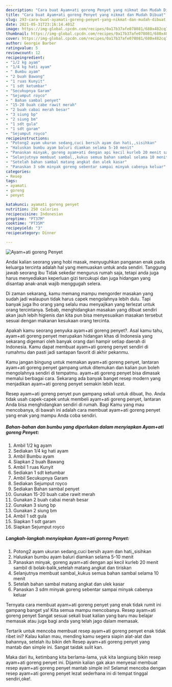 ```yaml
---
description: "Cara buat Ayam+ati goreng Penyet yang nikmat dan Mudah Dibuat"
title: "Cara buat Ayam+ati goreng Penyet yang nikmat dan Mudah Dibuat"
slug: 293-cara-buat-ayamati-goreng-penyet-yang-nikmat-dan-mudah-dibuat
date: 2021-05-31T23:16:14.401Z
image: https://img-global.cpcdn.com/recipes/0a17b37afe078081/680x482cq70/ayamati-goreng-penyet-foto-resep-utama.jpg
thumbnail: https://img-global.cpcdn.com/recipes/0a17b37afe078081/680x482cq70/ayamati-goreng-penyet-foto-resep-utama.jpg
cover: https://img-global.cpcdn.com/recipes/0a17b37afe078081/680x482cq70/ayamati-goreng-penyet-foto-resep-utama.jpg
author: Georgie Barber
ratingvalue: 5
reviewcount: 12
recipeingredient:
- "1/2 kg ayam"
- "1/4 kg hati ayam"
- " Bumbu ayam"
- "2 buah Bawang"
- "1 ruas Kunyit"
- "1 sdt ketumbar"
- "Secukupnya Garam"
- "Sejumput royco"
- " Bahan sambal penyet"
- "15-20 buah cabe rawit merah"
- "2 buah cabai merah besar"
- "3 siung bp"
- "2 siung bm"
- "1 sdt gula"
- "1 sdt garam"
- "Sejumput royco"
recipeinstructions:
- "Potong2 ayam ukuran sedang,cuci bersih ayam dan hati,,sisihkan"
- "Haluskan bumbu ayam baluri diamkan selama 5-10 menit"
- "Panaskan minyak, goreng ayam+ati dengan api kecil kurleb 20 menit sambil di bolak-balik,setelah matang angkat dan tiriskan"
- "Selanjutnya membuat sambal,,kukus semua bahan sambal selama 10 menit"
- "Setelah bahan sambal matang angkat dan ulek kasar"
- "Panaskan 3 sdm minyak goreng sebentar sampai minyak cabenya keluar"
categories:
- Resep
tags:
- ayamati
- goreng
- penyet

katakunci: ayamati goreng penyet 
nutrition: 250 calories
recipecuisine: Indonesian
preptime: "PT37M"
cooktime: "PT35M"
recipeyield: "3"
recipecategory: Dinner

---
```



![Ayam+ati goreng Penyet](https://img-global.cpcdn.com/recipes/0a17b37afe078081/680x482cq70/ayamati-goreng-penyet-foto-resep-utama.jpg)

Andai kalian seorang yang hobi masak, menyuguhkan panganan enak pada keluarga tercinta adalah hal yang memuaskan untuk anda sendiri. Tanggung jawab seorang ibu Tidak sekedar mengurus rumah saja, tetapi anda juga harus menyediakan keperluan gizi tercukupi dan juga hidangan yang disantap anak-anak wajib menggugah selera.

Di zaman  sekarang, kamu memang mampu mengorder masakan yang sudah jadi walaupun tidak harus capek mengolahnya lebih dulu. Tapi banyak juga lho orang yang selalu mau menyajikan yang terlezat untuk orang tercintanya. Sebab, menghidangkan masakan yang dibuat sendiri akan jauh lebih higienis dan kita pun bisa menyesuaikan masakan tersebut sesuai dengan makanan kesukaan orang tercinta. 



Apakah kamu seorang penyuka ayam+ati goreng penyet?. Asal kamu tahu, ayam+ati goreng penyet merupakan hidangan khas di Indonesia yang sekarang digemari oleh banyak orang dari hampir setiap daerah di Indonesia. Kamu dapat membuat ayam+ati goreng penyet sendiri di rumahmu dan pasti jadi santapan favorit di akhir pekanmu.

Kamu jangan bingung untuk memakan ayam+ati goreng penyet, lantaran ayam+ati goreng penyet gampang untuk ditemukan dan kalian pun boleh mengolahnya sendiri di tempatmu. ayam+ati goreng penyet bisa dimasak memalui berbagai cara. Sekarang ada banyak banget resep modern yang menjadikan ayam+ati goreng penyet semakin lebih lezat.

Resep ayam+ati goreng penyet pun gampang sekali untuk dibuat, lho. Anda tidak usah capek-capek untuk membeli ayam+ati goreng penyet, lantaran Anda bisa menghidangkan sendiri di rumah. Bagi Kamu yang mau mencobanya, di bawah ini adalah cara membuat ayam+ati goreng penyet yang enak yang mampu Anda coba sendiri.

<!--inarticleads1-->

##### Bahan-bahan dan bumbu yang diperlukan dalam menyiapkan Ayam+ati goreng Penyet:

1. Ambil 1/2 kg ayam
1. Sediakan 1/4 kg hati ayam
1. Ambil  Bumbu ayam
1. Siapkan 2 buah Bawang
1. Ambil 1 ruas Kunyit
1. Sediakan 1 sdt ketumbar
1. Ambil Secukupnya Garam
1. Sediakan Sejumput royco
1. Sediakan  Bahan sambal penyet
1. Gunakan 15-20 buah cabe rawit merah
1. Gunakan 2 buah cabai merah besar
1. Gunakan 3 siung bp
1. Gunakan 2 siung bm
1. Ambil 1 sdt gula
1. Siapkan 1 sdt garam
1. Siapkan Sejumput royco




<!--inarticleads2-->

##### Langkah-langkah menyiapkan Ayam+ati goreng Penyet:

1. Potong2 ayam ukuran sedang,cuci bersih ayam dan hati,,sisihkan
1. Haluskan bumbu ayam baluri diamkan selama 5-10 menit
1. Panaskan minyak, goreng ayam+ati dengan api kecil kurleb 20 menit sambil di bolak-balik,setelah matang angkat dan tiriskan
1. Selanjutnya membuat sambal,,kukus semua bahan sambal selama 10 menit
1. Setelah bahan sambal matang angkat dan ulek kasar
1. Panaskan 3 sdm minyak goreng sebentar sampai minyak cabenya keluar




Ternyata cara membuat ayam+ati goreng penyet yang enak tidak rumit ini gampang banget ya! Kita semua mampu mencobanya. Resep ayam+ati goreng penyet Sangat sesuai sekali buat kalian yang baru mau belajar memasak atau juga bagi anda yang telah jago dalam memasak.

Tertarik untuk mencoba membuat resep ayam+ati goreng penyet enak tidak ribet ini? Kalau kalian mau, mending kamu segera siapin alat-alat dan bahannya, setelah itu bikin deh Resep ayam+ati goreng penyet yang mantab dan simple ini. Sangat taidak sulit kan. 

Maka dari itu, ketimbang kita berlama-lama, yuk kita langsung bikin resep ayam+ati goreng penyet ini. Dijamin kalian gak akan menyesal membuat resep ayam+ati goreng penyet mantab simple ini! Selamat mencoba dengan resep ayam+ati goreng penyet lezat sederhana ini di tempat tinggal sendiri,oke!.

